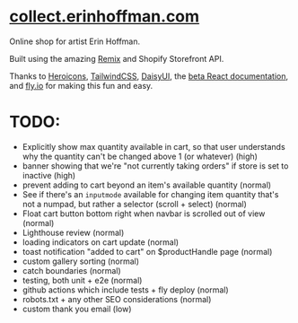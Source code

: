 # [collect.erinhoffman.com](https://collect.erinhoffman.com)

Online shop for artist Erin Hoffman.

Built using the amazing [Remix](https://remix.run) and Shopify Storefront API.

Thanks to [Heroicons](https://heroicons.com/), [TailwindCSS](https://tailwindcss.com/), [DaisyUI](daisyui.com/), the [beta React documentation](https://beta.reactjs.org/), and [fly.io](https://fly.io) for making this fun and easy.

# TODO:
- Explicitly show max quantity available in cart, so that user understands why the quantity can't be changed above 1 (or whatever) (high)
- banner showing that we're "not currently taking orders" if store is set to inactive (high)
- prevent adding to cart beyond an item's available quantity (normal)
- See if there's an `inputmode` available for changing item quantity that's not a numpad, but rather a selector (scroll + select) (normal)
- Float cart button bottom right when navbar is scrolled out of view (normal)
- Lighthouse review (normal)
- loading indicators on cart update (normal)
- toast notification "added to cart" on $productHandle page (normal)
- custom gallery sorting (normal)
- catch boundaries (normal)
- testing, both unit + e2e (normal)
- github actions which include tests + fly deploy (normal)
- robots.txt + any other SEO considerations (normal)
- custom thank you email (low)
